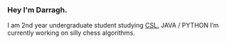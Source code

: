 ### Hey I'm Darragh.
I am 2nd year undergraduate student studying [CSL.](https://www.tcd.ie/courses/undergraduate/courses/computer-science-linguistics-and-a-language/)
JAVA / PYTHON
I’m currently working on silly chess algorithms.






